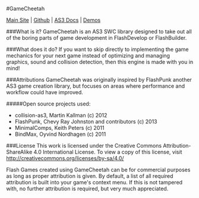 #GameCheetah

[Main Site](http://www.gamecheetah.net) |
[Github](https://github.com/zebzhao/gamecheetah) |
[AS3 Docs](http://www.gamecheetah.net/docs/v1.1) |
[Demos](http://www.gamecheetah.net/demos)

###What is it?
GameCheetah is an AS3 SWC library designed to take out all of the boring parts of game development in FlashDevelop or FlashBuilder.

###What does it do?
If you want to skip directly to implementing the game mechanics for your next game instead of optimizing and managing graphics, sound and collision detection, then this engine is made with you in mind!

###Attributions
GameCheetah was originally inspired by FlashPunk another AS3 game creation library, but focuses on areas where performance and workflow could have improved. 

#####Open source projects used:

- collision-as3, Martin Kallman (c) 2012
- FlashPunk, Chevy Ray Johnston and contributors (c) 2013
- MinimalComps, Keith Peters (c) 2011
- BindMax, Oyvind Nordhagen (c) 2011

###License
This work is licensed under the Creative Commons Attribution-ShareAlike 4.0 International License. To view a copy of this license, visit http://creativecommons.org/licenses/by-sa/4.0/

Flash Games created using GameCheetah can be for commercial purposes as long as proper attribution is given. By default, a list of all required attribution is built into your game's context menu. If this is not tampered with, no further attribution is required, but very much appreciated.
